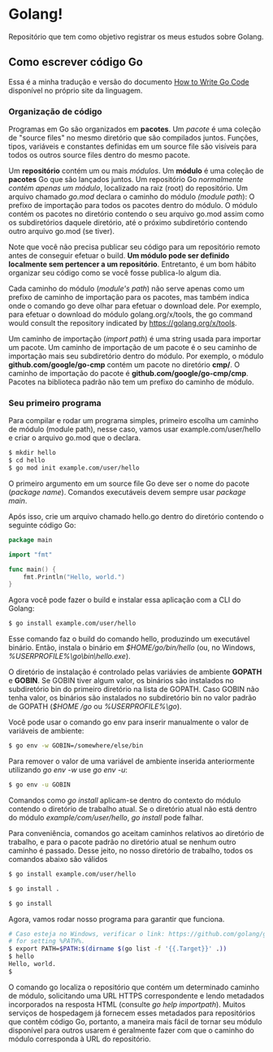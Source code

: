 # Golang!

Repositório que tem como objetivo registrar os meus estudos sobre Golang.


## Como escrever código Go

Essa é a minha tradução e versão do documento [How to Write Go Code](https://golang.org/doc/code) disponível no próprio site da linguagem.

### Organização de código 

Programas em Go são organizados em **pacotes**. Um *pacote* é uma coleção de "source files" no mesmo diretório que são compilados juntos. Funções, tipos, variáveis e constantes definidas em um source file são visíveis para todos os outros source files dentro do mesmo pacote. 

Um **repositório** contém um ou mais *módulos*. Um **módulo** é uma coleção de **pacotes** Go que são lançados juntos. Um repositório Go *normalmente contém apenas um módulo*, localizado na raiz (root) do repositório. Um arquivo chamado *go.mod* declara o caminho do módulo *(module path*): O prefixo de importação para todos os pacotes dentro do módulo. O módulo contém os pacotes no diretório contendo o seu arquivo go.mod assim como os subdiretórios daquele diretório, até o próximo subdiretório contendo outro arquivo go.mod (se tiver).

Note que você não precisa publicar seu código para um repositório remoto antes de conseguir efetuar o build. **Um módulo pode ser definido localmente sem pertencer a um repositório**. Entretanto, é um bom hábito organizar seu código como se você fosse publica-lo algum dia.

Cada caminho do módulo (*module's path*) não serve apenas como um prefixo de caminho de importação para os pacotes, mas também indica onde o comando go deve olhar para efetuar o download dele. Por exemplo, para efetuar o download do módulo golang.org/x/tools, the go command would consult the repository indicated by https://golang.org/x/tools.

Um caminho de importação (*import path*) é uma string usada para importar um pacote. Um caminho de importação de um pacote é o seu caminho de importação mais seu subdiretório dentro do módulo. Por exemplo, o módulo **github.com/google/go-cmp** contém um pacote no diretório **cmp/**. O caminho de importação do pacote é **github.com/google/go-cmp/cmp**. Pacotes na biblioteca padrão não tem um prefixo do caminho de módulo.

### Seu primeiro programa

Para compilar e rodar um programa simples, primeiro escolha um caminho de módulo (module path), nesse caso, vamos usar example.com/user/hello e criar o arquivo go.mod que o declara.

```bash
$ mkdir hello
$ cd hello
$ go mod init example.com/user/hello
```

O primeiro argumento em um source file Go deve ser o nome do pacote (*package name*). Comandos executáveis devem sempre usar *package main*.

Após isso, crie um arquivo chamado hello.go dentro do diretório contendo o seguinte código Go:

```Go
package main

import "fmt"

func main() {
	fmt.Println("Hello, world.")
}
```


Agora você pode fazer o build e instalar essa aplicação com a CLI do Golang:

```bash
$ go install example.com/user/hello
```

Esse comando faz o build do comando hello, produzindo um executável binário. Então, instala o binário em *$HOME/go/bin/hello* (ou, no Windows, *%USERPROFILE%\go\bin\hello.exe*).

O diretório de instalação é controlado pelas variávies de ambiente **GOPATH** e **GOBIN**. Se GOBIN tiver algum valor, os binários são instalados no subdiretório bin do primeiro diretório na lista de GOPATH. Caso GOBIN não tenha valor, os binários são instalados no subdiretório bin no valor padrão de GOPATH (*$HOME /go* ou *%USERPROFILE%\go*).

Você pode usar o comando go env para inserir manualmente o valor de variáveis de ambiente:

```bash
$ go env -w GOBIN=/somewhere/else/bin
```

Para remover o valor de uma variável de ambiente inserida anteriormente utilizando *go env -w* use *go env -u*:

```bash
$ go env -u GOBIN
```

Comandos como *go install* aplicam-se dentro do contexto do módulo contendo o diretório de trabalho atual. Se o diretório atual não está dentro do módulo *example/com/user/hello*, *go install* pode falhar.

Para conveniência, comandos go aceitam caminhos relativos ao diretório de trabalho, e para o pacote padrão no diretório atual se nenhum outro caminho é passado. Desse jeito, no nosso diretório de trabalho, todos os comandos abaixo são válidos

```bash
$ go install example.com/user/hello
```
```bash
$ go install .
```
```bash
$ go install 
```

Agora, vamos rodar nosso programa para garantir que funciona. 

```bash
# Caso esteja no Windows, verificar o link: https://github.com/golang/go/wiki/SettingGOPATH
# for setting %PATH%.
$ export PATH=$PATH:$(dirname $(go list -f '{{.Target}}' .))
$ hello
Hello, world.
$
```

O comando go localiza o repositório que contém um determinado caminho de módulo, solicitando uma URL HTTPS correspondente e lendo metadados incorporados na resposta HTML (consulte *go help importpath*). Muitos serviços de hospedagem já fornecem esses metadados para repositórios que contêm código Go, portanto, a maneira mais fácil de tornar seu módulo disponível para outros usarem é geralmente fazer com que o caminho do módulo corresponda à URL do repositório.
